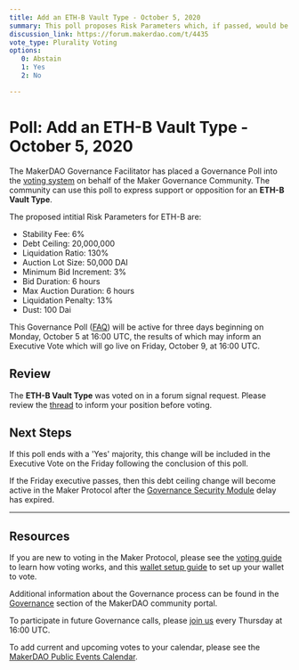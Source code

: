 ```yaml
---
title: Add an ETH-B Vault Type - October 5, 2020
summary: This poll proposes Risk Parameters which, if passed, would be used to initialize ETH-B as a new vault type.
discussion_link: https://forum.makerdao.com/t/4435
vote_type: Plurality Voting
options:
   0: Abstain
   1: Yes
   2: No

---
```

# Poll: Add an ETH-B Vault Type - October 5, 2020

The MakerDAO Governance Facilitator has placed a Governance Poll into the [voting system](https://vote.makerdao.com/polling) on behalf of the Maker Governance Community. The community can use this poll to express support or opposition for an **ETH-B Vault Type**.

The proposed intitial Risk Parameters for ETH-B are:

- Stability Fee: 6%
- Debt Ceiling: 20,000,000
- Liquidation Ratio: 130%
- Auction Lot Size: 50,000 DAI
- Minimum Bid Increment: 3%
- Bid Duration: 6 hours
- Max Auction Duration: 6 hours
- Liquidation Penalty: 13%
- Dust: 100 Dai

This Governance Poll ([FAQ](https://community-development.makerdao.com/makerdao-scd-faqs/scd-faqs/governance)) will be active for three days beginning on Monday, October 5 at 16:00 UTC, the results of which may inform an Executive Vote which will go live on Friday, October 9, at 16:00 UTC.

## Review

The **ETH-B Vault Type** was voted on in a forum signal request. Please review the [thread](https://forum.makerdao.com/t/signal-request-add-eth-b-vault-collateral-type-september-2020/4435) to inform your position before voting.

## Next Steps

If this poll ends with a 'Yes' majority, this change will be included in the Executive Vote on the Friday following the conclusion of this poll. 

If the Friday executive passes, then this debt ceiling change will become active in the Maker Protocol after the [Governance Security Module](https://forum.makerdao.com/tag/govsec-module) delay has expired.

---

## Resources

If you are new to voting in the Maker Protocol, please see the [voting guide](https://community-development.makerdao.com/en/learn/governance/how-voting-works/) to learn how voting works, and this [wallet setup guide](https://community-development.makerdao.com/en/learn/governance/voting-setup/) to set up your wallet to vote.

Additional information about the Governance process can be found in the [Governance](https://community-development.makerdao.com/en/learn/governance) section of the MakerDAO community portal.

To participate in future Governance calls, please [join us](https://github.com/makerdao/community/tree/master/governance/governance-and-risk-meetings) every Thursday at 16:00 UTC.

To add current and upcoming votes to your calendar, please see the [MakerDAO Public Events Calendar](https://calendar.google.com/calendar/embed?src=makerdao.com_3efhm2ghipksegl009ktniomdk%40group.calendar.google.com&ctz=America%2FLos_Angeles).
